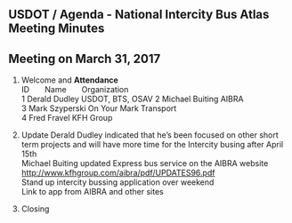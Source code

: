 
## USDOT / Agenda - National Intercity Bus Atlas Meeting Minutes     
## Meeting on March 31, 2017    

1. Welcome and **Attendance**   
ID &nbsp; &nbsp; &nbsp; Name &nbsp; &nbsp; &nbsp; Organization       
1  Derald Dudley   USDOT, BTS, OSAV 
2  Michael Buiting   AIBRA   
3  Mark Szyperski   On Your Mark Transport   
4  Fred Fravel   KFH Group    

2. Update
Derald Dudley indicated that he’s been focused on other short term projects and will have more time for the Intercity busing after April 15th   
Michael Buiting updated Express bus service on the AIBRA website   
http://www.kfhgroup.com/aibra/pdf/UPDATES96.pdf   
Stand up intercity bussing application over weekend  
Link to app from AIBRA and other sites   

3. Closing   
